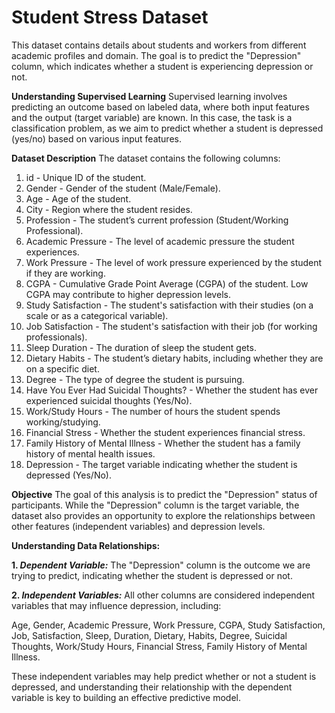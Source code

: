 # Student Stress Dataset

This dataset contains details about students and workers from different academic profiles and domain. The goal is to predict the "Depression" column, which indicates whether a student is experiencing depression or not.

**Understanding Supervised Learning**
Supervised learning involves predicting an outcome based on labeled data, where both input features and the output (target variable) are known. In this case, the task is a classification problem, as we aim to predict whether a student is depressed (yes/no) based on various input features.

**Dataset Description**
The dataset contains the following columns:

1. id - Unique ID of the student.
2. Gender - Gender of the student (Male/Female).
3. Age - Age of the student.
4. City - Region where the student resides.
5. Profession - The student’s current profession (Student/Working Professional).
6. Academic Pressure - The level of academic pressure the student experiences.
7. Work Pressure - The level of work pressure experienced by the student if they are working.
8. CGPA - Cumulative Grade Point Average (CGPA) of the student. Low CGPA may contribute to higher depression levels.
9. Study Satisfaction - The student's satisfaction with their studies (on a scale or as a categorical variable).
10. Job Satisfaction - The student's satisfaction with their job (for working professionals).
11. Sleep Duration - The duration of sleep the student gets.
12. Dietary Habits - The student’s dietary habits, including whether they are on a specific diet.
13. Degree - The type of degree the student is pursuing.
14. Have You Ever Had Suicidal Thoughts? - Whether the student has ever experienced suicidal thoughts (Yes/No).
15. Work/Study Hours - The number of hours the student spends working/studying.
16. Financial Stress - Whether the student experiences financial stress.
17. Family History of Mental Illness - Whether the student has a family history of mental health issues.
18. Depression - The target variable indicating whether the student is depressed (Yes/No).

**Objective**
The goal of this analysis is to predict the "Depression" status of participants. While the "Depression" column is the target variable, the dataset also provides an opportunity to explore the relationships between other features (independent variables) and depression levels.

**Understanding Data Relationships:**

**1. _Dependent Variable:_**
The "Depression" column is the outcome we are trying to predict, indicating whether the student is depressed or not.

**2. _Independent Variables:_**
All other columns are considered independent variables that may influence depression, including:

Age, Gender, Academic Pressure, Work Pressure, CGPA, Study Satisfaction, Job, Satisfaction, Sleep, Duration, Dietary, Habits, Degree, Suicidal Thoughts, Work/Study Hours, Financial Stress, Family History of Mental Illness.

These independent variables may help predict whether or not a student is depressed, and understanding their relationship with the dependent variable is key to building an effective predictive model.
